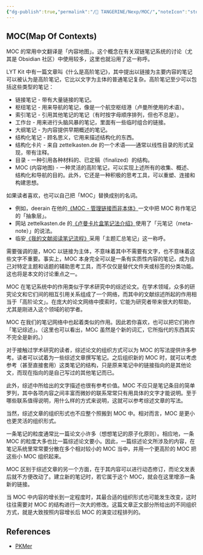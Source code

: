 ```yaml
---
{"dg-publish":true,"permalink":"/🍊 TANGERINE/Nexp/MOC/","noteIcon":"stone","created":"2024-10-23T22:38:05.000+08:00","updated":"2024-11-05T23:44:41.859+08:00"}
---
```


## MOC(Map Of Contexts)

MOC 的常用中文翻译是「内容地图」。这个概念在有关双链笔记系统的讨论（尤其是 Obsidian 社区）中使用较多，这里也就沿用了这一称呼。

LYT Kit 中有一篇文章叫《什么是高阶笔记》，其中提出以链接为主要内容的笔记可以被认为是高阶笔记，它比以文字为主体的普通笔记复杂。高阶笔记至少可以包括这些类型的笔记：

- 链接笔记 - 带有大量链接的笔记。
- 枢纽笔记 - 用来导航的笔记，像是一个航空枢纽港（卢曼所使用的术语）。
- 索引笔记 - 引用其他笔记的笔记（有时按字母顺序排列，但也不总是）。
- 工作台 - 用来进行头脑风暴的笔记，里面有一些临时组合的链接。
- 大纲笔记 - 为内容提供早期概述的笔记。
- 结构化笔记 - 顾名思义，它用来描述结构化的东西。
- 结构化卡片 - 来自 zettelkasten.de 的一个术语——通常以线性目录的形式呈现，带有注释。
- 目录 - 一种引用各种材料的、已定稿（finalized）的结构。
- MOC (内容地图) - 一种灵活的高阶笔记，可以实现上述所有的收集、概述、结构化和导航的目的。此外，它还是一种积极的思考工具，可以重塑、连接和构建思想。

如果读者喜欢，也可以自己把「MOC」替换成别的名词。

- 例如，deerain 在他的[《MOC - 管理链接而非本体》](https://www.yuque.com/deerain/gannbs/hb0gsd)一文中把 MOC 称作笔记的「抽象层」。
- 网站 zettelkasten.de 的[《卢曼卡片盒笔记法介绍》](https://zettelkasten.de/introduction/zh/#%E7%BB%93%E6%9E%84%E5%8C%96%E7%AC%94%E8%AE%B0-structure-note)使用了「元笔记（meta-note）」的说法。
- 临安[《我的文献阅读笔记流程》](https://forum-zh.obsidian.md/t/topic/292#heading-3)采用「主题汇总笔记」这一称呼。

需要强调的是，MOC 以链接为主体，不意味着其中不需要有文字，也不意味着这些文字不重要。事实上，MOC 本身完全可以是一条有实质性内容的笔记，成为自己对特定主题和话题的辅助思考工具，而不仅仅是替代文件夹或标签的分类功能。这也将是本文的讨论重点之一。

MOC 在笔记系统中的作用类似于学术研究中的综述论文。在学术领域，众多的研究论文和它们间的相互引用关系组成了一个网络，而其中的文献综述所起的作用相当于「高阶论文」。在庞大的论文网络中摸索时，它能为研究者带来很大的帮助，尤其是刚进入这个领域的初学者。

MOC 在我们的笔记网络中也起着类似的作用。因此若你喜欢，也可以把它们称作「笔记综述」。（这里也可以看出，MOC 虽然是个新的词汇，它所指代的东西其实不完全是新的。）

对于接触过学术研究的读者，综述论文的组织方式可以为 MOC 的写法提供许多参考。读者可以试着为一些综述文章撰写笔记。之后组织新的 MOC 时，就可以考虑参考（甚至直接套用）这类笔记的结构，只是原来笔记中的链接指向的是其他论文，而现在指向的是自己写过的其他笔记而已。

此外，综述中所给出的文字描述也很有参考价值。MOC 不应只是笔记条目的简单罗列，其中各项内容之间丰富而微妙的联系常常只有用具体的文字才能说明。至于哪些联系值得说明，用什么样的方式来说明，这就可以参考综述文章的写法。

当然，综述文章的组织形式也不应整个照搬到 MOC 中。相对而言，MOC 是更小也更灵活的组织形式。

一条笔记的粒度通常比一篇论文小许多（想想笔记的原子化原则）。相应地，一条 MOC 的粒度大多也比一篇综述论文要小。因此，一篇综述论文所涉及的内容，在笔记系统里常常要分散在多个相对较小的 MOC 当中，并用一个更高阶的 MOC 把这些小 MOC 组织起来。

MOC 区别于综述文章的另一个方面，在于其内容可以进行动态修订，而论文发表后就不方便改动了。建立新的笔记时，若它属于这个 MOC，就会在这里增添一条新的链接。

当 MOC 中内容的增长到一定程度时，其最合适的组织形式也可能发生改变，这时往往需要对 MOC 的结构进行一次大的修改。这篇文章正文部分所给出的不同组织方式，就是大致按照内容增长后 MOC 的演变过程排列的。

## References

- [PKMer](https://pkmer.cn/)